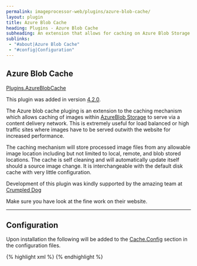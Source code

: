 ```yaml
---
permalink: imageprocessor-web/plugins/azure-blob-cache/
layout: plugin
title: Azure Blob Cache
heading: Plugins - Azure Blob Cache
subheading: An extension that allows for caching on Azure Blob Storage.
sublinks:
 - "#about|Azure Blob Cache"
 - "#config|Configuration"
---
```

<section id="about">

# Azure Blob Cache

<a href="https://nuget.org/packages/ImageProcessor.Web.Plugins.AzureBlobCache/" role="button" class="download" data-ga-category="Plugin Actions" data-ga-action="Plugin Links" data-ga-label="AzureBlobCache Plugin Nuget Link"><i class="fa fa-download"></i>Plugins.AzureBlobCache</a>

<div class="alert" role="alert">

This plugin was added in version [4.2.0](https://www.nuget.org/packages/ImageProcessor.Web/4.2.0). 

</div>

The Azure blob cache pluging is an extension to the caching mechanism which allows caching of images within
[AzureBlob Storage](http://azure.microsoft.com/en-us/documentation/articles/storage-dotnet-how-to-use-blobs/) to serve
via a content delivery network. This is extremely useful for load balanced or high traffic sites where images have to be served
outwith the website for increased performance.

The caching mechanism will store processed image files from any allowable image location including but not limited to
local, remote, and blob stored locations. The cache is self cleaning and will automatically update itself should a source
image change. It is interchangeable with the default disk cache with very little configuration.

<div class="alert" role="alert">
  
Development of this plugin was kindly supported by the amazing team at [Crumpled Dog](http://www.crumpled-dog.com/)

Make sure you have look at the fine work on their website.

</div>

</section>
<hr />
<section id="config">

# Configuration

Upon installation the following will be added to the [Cache.Config](../configuration/#cacheconfig) section in the 
configuration files.

{% highlight xml %}
<caching currentCache="AzureBlobCache">
  <caches>
    <!-- Disk cache configuration removed for brevity -->
    <cache name="AzureBlobCache" type="ImageProcessor.Web.Plugins.AzureBlobCache.AzureBlobCache, ImageProcessor.Web.Plugins.AzureBlobCache" maxDays="365">
      <settings>
        <!-- The Account, Container and CDN details -->
        <setting key="CachedStorageAccount" value="DefaultEndpointsProtocol=https;AccountName=[CacheAccountName];AccountKey=[CacheAccountKey]"/>
        <setting key="CachedBlobContainer" value="cache"/>
        <!-- Full CDN root url e.g http://123456.vo.msecnd.net/ -->
        <setting key="CachedCDNRoot" value="[CdnRootUrl]"/>
        <!-- 
            Optional settings for better identifcation of source images if stored in 
            Azure blob storage.
         -->
        <setting key="SourceStorageAccount" value=""/>
        <setting key="SourceBlobContainer" value=""/>
      </settings>
    </cache>
  </caches>
</caching>
{% endhighlight %}
</section>

